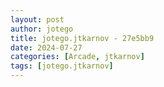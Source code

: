 ```yaml
---
layout: post
author: jotego
title: jotego.jtkarnov - 27e5bb9
date: 2024-07-27
categories: [Arcade, jtkarnov]
tags: [jotego.jtkarnov]
---
```


